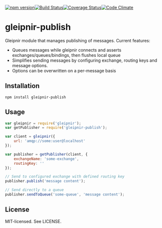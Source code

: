 [![npm version](http://img.shields.io/npm/v/gleipnir-publish.svg?style=flat-square)](http://browsenpm.org/package/gleipnir-publish)[![Build Status](http://img.shields.io/travis/rexxars/gleipnir-publish/master.svg?style=flat-square)](https://travis-ci.org/rexxars/gleipnir-publish)[![Coverage Status](http://img.shields.io/codeclimate/coverage/github/rexxars/gleipnir-publish.svg?style=flat-square)](https://codeclimate.com/github/rexxars/gleipnir-publish)[![Code Climate](http://img.shields.io/codeclimate/github/rexxars/gleipnir-publish.svg?style=flat-square)](https://codeclimate.com/github/rexxars/gleipnir-publish/)

# gleipnir-publish

Gleipnir module that manages publishing of messages. Current features:

* Queues messages while gleipnir connects and asserts exchanges/queues/bindings, then flushes local queue
* Simplifies sending messages by configuring exchange, routing keys and message options.
* Options can be overwritten on a per-message basis

## Installation

```
npm install gleipnir-publish
```

## Usage

```js
var gleipnir = require('gleipnir');
var getPublisher = require('gleipnir-publish');

var client = gleipnir({
    url: 'amqp://some:user@localhost'
});

var publisher = getPublisher(client, {
    exchangeName: 'some-exchange',
    routingKey: ''
});

// Send to configured exchange with defined routing key
publisher.publish('message content');

// Send directly to a queue
publisher.sendToQueue('some-queue', 'message content');
```

## License

MIT-licensed. See LICENSE.
